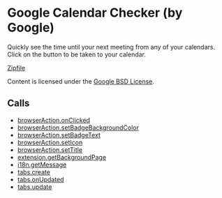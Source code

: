 
Google Calendar Checker (by Google)
=======

Quickly see the time until your next meeting from any of your calendars. Click on the button to be taken to your calendar.

[Zipfile](http://developer.chrome.com/extensions/examples/extensions/calendar.zip)

Content is licensed under the [Google BSD License](http://code.google.com/google_bsd_license.html).

Calls
-----

* [browserAction.onClicked](http://developer.chrome.com/extensions/browserAction.html#event-onClicked)
* [browserAction.setBadgeBackgroundColor](http://developer.chrome.com/extensions/browserAction.html#method-setBadgeBackgroundColor)
* [browserAction.setBadgeText](http://developer.chrome.com/extensions/browserAction.html#method-setBadgeText)
* [browserAction.setIcon](http://developer.chrome.com/extensions/browserAction.html#method-setIcon)
* [browserAction.setTitle](http://developer.chrome.com/extensions/browserAction.html#method-setTitle)
* [extension.getBackgroundPage](http://developer.chrome.com/extensions/extension.html#method-getBackgroundPage)
* [i18n.getMessage](http://developer.chrome.com/extensions/i18n.html#method-getMessage)
* [tabs.create](http://developer.chrome.com/extensions/tabs.html#method-create)
* [tabs.onUpdated](http://developer.chrome.com/extensions/tabs.html#event-onUpdated)
* [tabs.update](http://developer.chrome.com/extensions/tabs.html#method-update)